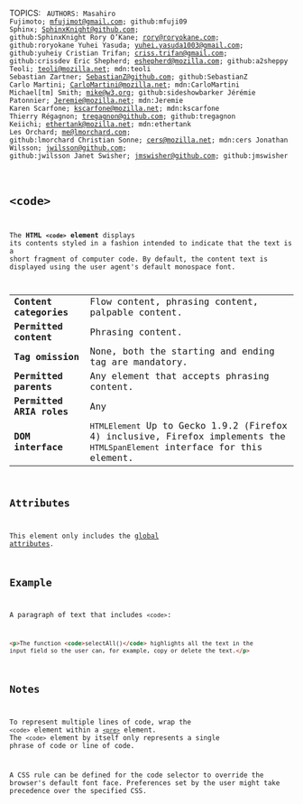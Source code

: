 TOPICS: <code>
AUTHORS: Masahiro Fujimoto; mfujimot@gmail.com; github:mfuji09
         Sphinx; SphinxKnight@github.com; github:SphinxKnight
         Rory O’Kane; rory@roryokane.com; github:roryokane
         Yuhei Yasuda; yuhei.yasuda1003@gmail.com; github:yuheiy
         Cristian Trifan; criss.trifan@gmail.com; github:crissdev
         Eric Shepherd; eshepherd@mozilla.com; github:a2sheppy
         Teoli; teoli@mozilla.net; mdn:teoli
         Sebastian Zartner; SebastianZ@github.com; github:SebastianZ
         Carlo Martini; CarloMartini@mozilla.net; mdn:CarloMartini
         Michael[tm] Smith; mike@w3.org; github:sideshowbarker
         Jérémie Patonnier; Jeremie@mozilla.net; mdn:Jeremie
         Karen Scarfone; kscarfone@mozilla.net; mdn:kscarfone
         Thierry Régagnon; tregagnon@github.com; github:tregagnon
         Keiichi; ethertank@mozilla.net; mdn:ethertank
         Les Orchard; me@lmorchard.com; github:lmorchard
         Christian Sonne; cers@mozilla.net; mdn:cers
         Jonathan Wilsson; jwilsson@github.com; github:jwilsson
         Janet Swisher; jmswisher@github.com; github:jmswisher

# `<code>`

The **HTML `<code>` element** displays its contents styled in a fashion intended to indicate that
the text is a short fragment of computer code. By default, the content text is displayed using the
user agent's default monospace font.

|  |  |
| :-- | :-- |
| **Content categories** | Flow content, phrasing content, palpable content.
| **Permitted content** | Phrasing content.
| **Tag omission** | None, both the starting and ending tag are mandatory.
| **Permitted parents** | Any element that accepts phrasing content.
| **Permitted ARIA roles** | Any
| **DOM interface** | `HTMLElement` Up to Gecko 1.9.2 (Firefox 4) inclusive, Firefox implements the `HTMLSpanElement` interface for this element.

## Attributes

This element only includes the [global attributes](https://wiki.developer.mozilla.org/en-US/docs/HTML/Global_attributes).

## Example

A paragraph of text that includes `<code>`:

```html
<p>The function <code>selectAll()</code> highlights all the text in the
input field so the user can, for example, copy or delete the text.</p>
```

## Notes

To represent multiple lines of code, wrap the `<code>` element within a [`<pre>`](/en/webfrontend/<pre>)
element. The `<code>` element by itself only represents a single phrase of code or line of code.

A CSS rule can be defined for the code selector to override the browser's default font face.
Preferences set by the user might take precedence over the specified CSS.
